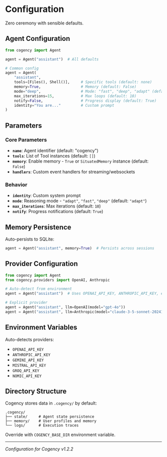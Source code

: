 # Configuration

Zero ceremony with sensible defaults.

## Agent Configuration

```python
from cogency import Agent

agent = Agent("assistant")  # All defaults

# Common config
agent = Agent(
    "assistant",
    tools=[Files(), Shell()],     # Specific tools (default: none)
    memory=True,                  # Memory (default: False)
    mode="deep",                  # Mode: "fast", "deep", "adapt" (default: "adapt")
    max_iterations=15,            # Max loops (default: 10)
    notify=False,                 # Progress display (default: True)
    identity="You are..."         # Custom prompt
)
```

## Parameters

### Core Parameters
- **`name`**: Agent identifier (default: "cogency")
- **`tools`**: List of Tool instances (default: `[]`)
- **`memory`**: Enable memory - `True` or `SituatedMemory` instance (default: `False`)
- **`handlers`**: Custom event handlers for streaming/websockets

### Behavior  
- **`identity`**: Custom system prompt
- **`mode`**: Reasoning mode - `"adapt"`, `"fast"`, `"deep"` (default: `"adapt"`)
- **`max_iterations`**: Max iterations (default: `10`)
- **`notify`**: Progress notifications (default: `True`)

## Memory Persistence

Auto-persists to SQLite:

```python
agent = Agent("assistant", memory=True)  # Persists across sessions
```

## Provider Configuration

```python
from cogency import Agent
from cogency.providers import OpenAI, Anthropic

# Auto-detect from environment
agent = Agent("assistant")  # Uses OPENAI_API_KEY, ANTHROPIC_API_KEY, etc.

# Explicit provider
agent = Agent("assistant", llm=OpenAI(model="gpt-4o"))
agent = Agent("assistant", llm=Anthropic(model="claude-3-5-sonnet-20241022"))
```

## Environment Variables

Auto-detects providers:
- `OPENAI_API_KEY`
- `ANTHROPIC_API_KEY`  
- `GEMINI_API_KEY`
- `MISTRAL_API_KEY`
- `GROQ_API_KEY`
- `NOMIC_API_KEY`

## Directory Structure

Cogency stores data in `.cogency/` by default:
```
.cogency/
├── state/     # Agent state persistence
├── memory/    # User profiles and memory
└── logs/      # Execution traces
```

Override with `COGENCY_BASE_DIR` environment variable.

---

*Configuration for Cogency v1.2.2*